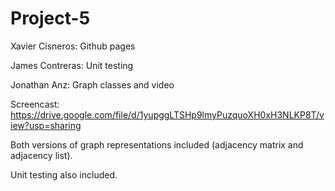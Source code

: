 # Project-5

Xavier Cisneros: Github pages

James Contreras: Unit testing

Jonathan Anz: Graph classes and video

Screencast: https://drive.google.com/file/d/1yupggLTSHp9lmyPuzquoXH0xH3NLKP8T/view?usp=sharing

Both versions of graph representations included (adjacency matrix and adjacency list).

Unit testing also included.
